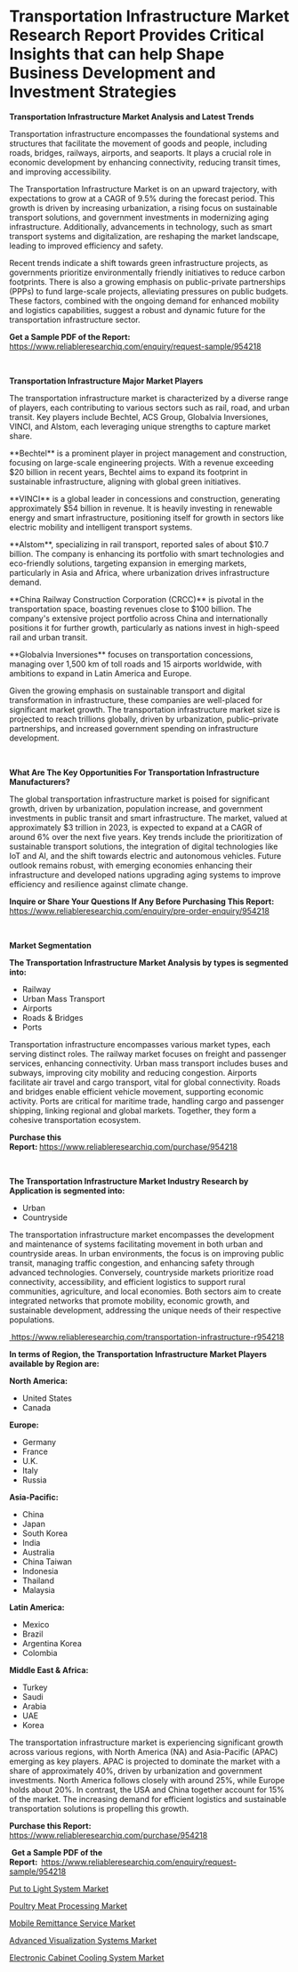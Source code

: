 <p><h1>Transportation Infrastructure Market Research Report Provides Critical Insights that can help Shape Business Development and Investment Strategies</h1></p><p><strong>Transportation Infrastructure Market Analysis and Latest Trends</strong></p>
<p><p>Transportation infrastructure encompasses the foundational systems and structures that facilitate the movement of goods and people, including roads, bridges, railways, airports, and seaports. It plays a crucial role in economic development by enhancing connectivity, reducing transit times, and improving accessibility.</p><p>The Transportation Infrastructure Market is on an upward trajectory, with expectations to grow at a CAGR of 9.5% during the forecast period. This growth is driven by increasing urbanization, a rising focus on sustainable transport solutions, and government investments in modernizing aging infrastructure. Additionally, advancements in technology, such as smart transport systems and digitalization, are reshaping the market landscape, leading to improved efficiency and safety.</p><p>Recent trends indicate a shift towards green infrastructure projects, as governments prioritize environmentally friendly initiatives to reduce carbon footprints. There is also a growing emphasis on public-private partnerships (PPPs) to fund large-scale projects, alleviating pressures on public budgets. These factors, combined with the ongoing demand for enhanced mobility and logistics capabilities, suggest a robust and dynamic future for the transportation infrastructure sector.</p></p>
<p><strong>Get a Sample PDF of the Report:&nbsp;</strong> <a href="https://www.reliableresearchiq.com/enquiry/request-sample/954218?utm_campaign=1087&utm_medium=2&utm_source=Github&utm_content=ia&utm_term=07032025&utm_id=transportation-infrastructure">https://www.reliableresearchiq.com/enquiry/request-sample/954218</a></p>
<p>&nbsp;</p>
<p><strong>Transportation Infrastructure Major Market Players</strong></p>
<p><p>The transportation infrastructure market is characterized by a diverse range of players, each contributing to various sectors such as rail, road, and urban transit. Key players include Bechtel, ACS Group, Globalvia Inversiones, VINCI, and Alstom, each leveraging unique strengths to capture market share.</p><p>**Bechtel** is a prominent player in project management and construction, focusing on large-scale engineering projects. With a revenue exceeding $20 billion in recent years, Bechtel aims to expand its footprint in sustainable infrastructure, aligning with global green initiatives.</p><p>**VINCI** is a global leader in concessions and construction, generating approximately $54 billion in revenue. It is heavily investing in renewable energy and smart infrastructure, positioning itself for growth in sectors like electric mobility and intelligent transport systems.</p><p>**Alstom**, specializing in rail transport, reported sales of about $10.7 billion. The company is enhancing its portfolio with smart technologies and eco-friendly solutions, targeting expansion in emerging markets, particularly in Asia and Africa, where urbanization drives infrastructure demand.</p><p>**China Railway Construction Corporation (CRCC)** is pivotal in the transportation space, boasting revenues close to $100 billion. The company's extensive project portfolio across China and internationally positions it for further growth, particularly as nations invest in high-speed rail and urban transit.</p><p>**Globalvia Inversiones** focuses on transportation concessions, managing over 1,500 km of toll roads and 15 airports worldwide, with ambitions to expand in Latin America and Europe. </p><p>Given the growing emphasis on sustainable transport and digital transformation in infrastructure, these companies are well-placed for significant market growth. The transportation infrastructure market size is projected to reach trillions globally, driven by urbanization, public–private partnerships, and increased government spending on infrastructure development.</p></p>
<p>&nbsp;</p>
<p><strong>What Are The Key Opportunities For Transportation Infrastructure Manufacturers?</strong></p>
<p><p>The global transportation infrastructure market is poised for significant growth, driven by urbanization, population increase, and government investments in public transit and smart infrastructure. The market, valued at approximately $3 trillion in 2023, is expected to expand at a CAGR of around 6% over the next five years. Key trends include the prioritization of sustainable transport solutions, the integration of digital technologies like IoT and AI, and the shift towards electric and autonomous vehicles. Future outlook remains robust, with emerging economies enhancing their infrastructure and developed nations upgrading aging systems to improve efficiency and resilience against climate change.</p></p>
<p><strong>Inquire or Share Your Questions If Any Before Purchasing This Report:</strong> <a href="https://www.reliableresearchiq.com/enquiry/pre-order-enquiry/954218?utm_campaign=1087&utm_medium=2&utm_source=Github&utm_content=ia&utm_term=07032025&utm_id=transportation-infrastructure">https://www.reliableresearchiq.com/enquiry/pre-order-enquiry/954218</a></p>
<p>&nbsp;</p>
<p><strong>Market Segmentation</strong></p>
<p><strong>The Transportation Infrastructure Market Analysis by types is segmented into:</strong></p>
<p><ul><li>Railway</li><li>Urban Mass Transport</li><li>Airports</li><li>Roads & Bridges</li><li>Ports</li></ul></p>
<p><p>Transportation infrastructure encompasses various market types, each serving distinct roles. The railway market focuses on freight and passenger services, enhancing connectivity. Urban mass transport includes buses and subways, improving city mobility and reducing congestion. Airports facilitate air travel and cargo transport, vital for global connectivity. Roads and bridges enable efficient vehicle movement, supporting economic activity. Ports are critical for maritime trade, handling cargo and passenger shipping, linking regional and global markets. Together, they form a cohesive transportation ecosystem.</p></p>
<p><strong>Purchase this Report:&nbsp;</strong><a href="https://www.reliableresearchiq.com/purchase/954218?utm_campaign=1087&utm_medium=2&utm_source=Github&utm_content=ia&utm_term=07032025&utm_id=transportation-infrastructure">https://www.reliableresearchiq.com/purchase/954218</a></p>
<p>&nbsp;</p>
<p><strong>The Transportation Infrastructure Market Industry Research by Application is segmented into:</strong></p>
<p><ul><li>Urban</li><li>Countryside</li></ul></p>
<p><p>The transportation infrastructure market encompasses the development and maintenance of systems facilitating movement in both urban and countryside areas. In urban environments, the focus is on improving public transit, managing traffic congestion, and enhancing safety through advanced technologies. Conversely, countryside markets prioritize road connectivity, accessibility, and efficient logistics to support rural communities, agriculture, and local economies. Both sectors aim to create integrated networks that promote mobility, economic growth, and sustainable development, addressing the unique needs of their respective populations.</p></p>
<p><a href="https://www.reliableresearchiq.com/transportation-infrastructure-r954218?utm_campaign=1087&utm_medium=2&utm_source=Github&utm_content=ia&utm_term=07032025&utm_id=transportation-infrastructure">&nbsp;https://www.reliableresearchiq.com/transportation-infrastructure-r954218</a></p>
<p><strong>In terms of Region, the Transportation Infrastructure Market Players available by Region are:</strong></p>
<p>
    <p> <strong> North America: </strong>
        <ul>
            <li>United States</li>
            <li>Canada</li>
        </ul>
        </p> 
    <p> <strong> Europe: </strong>
        <ul>
            <li>Germany</li>
            <li>France</li>
            <li>U.K.</li>
            <li>Italy</li>
            <li>Russia</li>
        </ul>
        </p> 
    <p> <strong> Asia-Pacific: </strong>
        <ul>
            <li>China</li>
            <li>Japan</li>
            <li>South Korea</li>
            <li>India</li>
            <li>Australia</li>
            <li>China Taiwan</li>
            <li>Indonesia</li>
            <li>Thailand</li>
            <li>Malaysia</li>
        </ul>
        </p> 
    <p> <strong> Latin America: </strong>
        <ul>
            <li>Mexico</li>
            <li>Brazil</li>
            <li>Argentina Korea</li>
            <li>Colombia</li>
        </ul>
        </p> 
    <p> <strong> Middle East & Africa: </strong>
        <ul>
            <li>Turkey</li>
            <li>Saudi</li>
            <li>Arabia</li>
            <li>UAE</li>
            <li>Korea</li>
        </ul>
    </p>
    </p>
<p><p>The transportation infrastructure market is experiencing significant growth across various regions, with North America (NA) and Asia-Pacific (APAC) emerging as key players. APAC is projected to dominate the market with a share of approximately 40%, driven by urbanization and government investments. North America follows closely with around 25%, while Europe holds about 20%. In contrast, the USA and China together account for 15% of the market. The increasing demand for efficient logistics and sustainable transportation solutions is propelling this growth.</p></p>
<p><strong>Purchase this Report: </strong><a href="https://www.reliableresearchiq.com/purchase/954218?utm_campaign=1087&utm_medium=2&utm_source=Github&utm_content=ia&utm_term=07032025&utm_id=transportation-infrastructure">https://www.reliableresearchiq.com/purchase/954218</a></p>
<p>&nbsp;<strong>Get a Sample PDF of the Report:&nbsp;&nbsp;</strong><a href="https://www.reliableresearchiq.com/enquiry/request-sample/954218?utm_campaign=1087&utm_medium=2&utm_source=Github&utm_content=ia&utm_term=07032025&utm_id=transportation-infrastructure">https://www.reliableresearchiq.com/enquiry/request-sample/954218</a></p>
<p><strong></strong></p>
<p><p><a href="https://github.com/olesjaquah/Market-Research-Report-List-1/blob/main/put-to-light-system-market.md?utm_campaign=1087&utm_medium=2&utm_source=Github&utm_content=ia&utm_term=07032025&utm_id=transportation-infrastructure">Put to Light System Market</a></p><p><a href="https://github.com/fungkychiman/Market-Research-Report-List-1/blob/main/poultry-meat-processing-market.md?utm_campaign=1087&utm_medium=2&utm_source=Github&utm_content=ia&utm_term=07032025&utm_id=transportation-infrastructure">Poultry Meat Processing Market</a></p><p><a href="https://github.com/marteyfito9/Market-Research-Report-List-1/blob/main/mobile-remittance-service-market.md?utm_campaign=1087&utm_medium=2&utm_source=Github&utm_content=ia&utm_term=07032025&utm_id=transportation-infrastructure">Mobile Remittance Service Market</a></p><p><a href="https://github.com/kitsossadien/Market-Research-Report-List-1/blob/main/advanced-visualization-systems-market.md?utm_campaign=1087&utm_medium=2&utm_source=Github&utm_content=ia&utm_term=07032025&utm_id=transportation-infrastructure">Advanced Visualization Systems Market</a></p><p><a href="https://github.com/yuukoleuda/Market-Research-Report-List-1/blob/main/electronic-cabinet-cooling-system-market.md?utm_campaign=1087&utm_medium=2&utm_source=Github&utm_content=ia&utm_term=07032025&utm_id=transportation-infrastructure">Electronic Cabinet Cooling System Market</a></p></p>